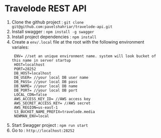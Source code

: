 # Travelode REST API
1. Clone the github project : `git clone git@github.com:pavelshahriar/travelode-api.git`
2. Install swagger : `npm install -g swagger`
3. Install project dependencies : `npm install`
4. Create a `env/.local` file at the root with the following environment variales:
   ```
    ENV= //set an unique environment name. system will look bucket of this name in server startup
    HOST=localhost
    PORT=28252
    DB_HOST=localhost
    DB_USER= //your local DB user name
    DB_PASS= //your local DB pass
    DB_NAME= //your local DB name
    DB_PORT= //your local DB port
    LOCAL_CDN=false
    AWS_ACCESS_KEY_ID= //AWS access key
    AWS_SECRET_ACCESS_KEY= //AWS secret
    AWS_REGION=us-east-1
    S3_BUCKET_NAME_PREFIX=travelode.media
    NEWMAN_ENV=local
   ```
5. Start Swagger project : `npm run start`
6. Go to : `http://localhost:28252`
